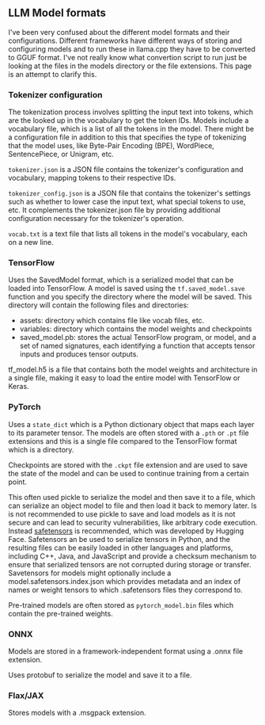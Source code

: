 ## LLM Model formats
I've been very confused about the different model formats and their
configurations. Different frameworks have different ways of storing and
configuring models and to run these in llama.cpp they have to be converted to
GGUF format. I've not really know what convertion script to run just be looking
at the files in the models directory or the file extensions. This page is an
attempt to clarify this.

### Tokenizer configuration
The tokenization process involves splitting the input text into tokens, which
are the looked up in the vocabulary to get the token IDs.
Models include a vocabulary file, which is a list of all the tokens in the
model. There might be a configuration file in addition to this that specifies
the type of tokenizing that the model uses, like Byte-Pair Encoding (BPE),
WordPiece, SentencePiece, or Unigram, etc.

`tokenizer.json` is a JSON file contains the tokenizer's configuration and
vocabulary, mapping tokens to their respective IDs.

`tokenizer_config.json` is a JSON file that contains the tokenizer's settings
such as whether to lower case the input text, what special tokens to use, etc.
It complements the tokenizer.json file by providing additional configuration
necessary for the tokenizer's operation.

`vocab.txt` is a text file that lists all tokens in the model's vocabulary, each
on a new line.

### TensorFlow
Uses the SavedModel format, which is a serialized model that can be loaded into
TensorFlow. 
A model is saved using the `tf.saved_model.save` function and you specify the
directory where the model will be saved. This directory will contain the
following files and directories:

* assets: directory which contains file like vocab files, etc.
* variables: directory which contains the model weights and checkpoints
* saved_model.pb: stores the actual TensorFlow program, or model, and a set of
  named signatures, each identifying a function that accepts tensor inputs and
  produces tensor outputs.

tf_model.h5 is a file that contains both the model weights and architecture in a
single file, making it easy to load the entire model with TensorFlow or Keras.

### PyTorch
Uses a `state_dict` which is a Python dictionary object that maps each layer to
its parameter tensor. 
The models are often stored with a `.pth` or `.pt` file extensions and this is
a single file compared to the TensorFlow format which is a directory.

Checkpoints are stored with the `.ckpt` file extension and are used to save the
state of the model and can be used to continue training from a certain point.

This often used pickle to serialize the model and then save it to a file, which
can serialize an object model to file and then load it back to memory later. Is
is not recommended to use pickle to save and load models as it is not secure and
can lead to security vulnerabilities, like arbitrary code execution. Instead
[safetensors] is recommended, which was developed by Hugging Face. Safetensors
an be used to serialize tensors in Python, and the resulting files can be easily
loaded in other languages and platforms, including C++, Java, and JavaScript and
provide a checksum mechanism to ensure that serialized tensors are not corrupted
during storage or transfer.
Savetensors for models might optionally include a model.safetensors.index.json
which provides metadata and an index of names or weight tensors to which 
.safetensors files they correspond to.

Pre-trained models are often stored as `pytorch_model.bin` files which contain
the pre-trained weights.


### ONNX
Models are stored in a framework-independent format using a .onnx file
extension.

Uses protobuf to serialize the model and save it to a file.

### Flax/JAX
Stores models with a .msgpack extension.

[safetensors]: https://github.com/huggingface/safetensors


